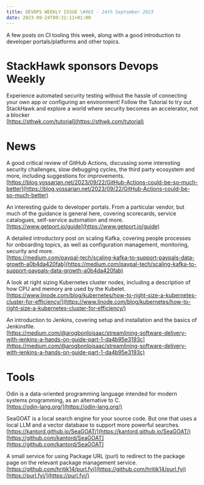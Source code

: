 ```yaml
---
title: DEVOPS WEEKLY ISSUE \#665 - 24th September 2023 
date: 2023-09-24T09:31:11+01:00
---
```


A few posts on CI tooling this week, along with a good introduction to developer portals/platforms and other topics.


StackHawk sponsors Devops Weekly
============================

Experience automated security testing without the hassle of connecting your own app or configuring an environment! Follow the Tutorial to try out StackHawk and explore a world where security becomes an accelerator, not a blocker
<br>[https://sthwk.com/tutorial](https://sthwk.com/tutorial)


News
====

A good critical review of GitHub Actions, discussing some interesting security challenges, slow debugging cycles, the third party ecosystem and more, including suggestions for improvements.
<br>[https://blog.yossarian.net/2023/09/22/GitHub-Actions-could-be-so-much-better](https://blog.yossarian.net/2023/09/22/GitHub-Actions-could-be-so-much-better)


An interesting guide to developer portals. From a particular vendor, but much of the guidance is general here, covering scorecards, service catalogues, self-service automation and more.
<br>[https://www.getport.io/guide](https://www.getport.io/guide)


A detailed introductory post on scaling Kafka, covering people processes for onboarding topics, as well as configuration management, monitoring, security and more.
<br>[https://medium.com/paypal-tech/scaling-kafka-to-support-paypals-data-growth-a0b4da420fab](https://medium.com/paypal-tech/scaling-kafka-to-support-paypals-data-growth-a0b4da420fab)


A look at right sizing Kubernetes cluster nodes, including a description of how CPU and memory are used by the Kubelet.
<br>[https://www.linode.com/blog/kubernetes/how-to-right-size-a-kubernetes-cluster-for-efficiency/](https://www.linode.com/blog/kubernetes/how-to-right-size-a-kubernetes-cluster-for-efficiency/)


An introduction to Jenkins, covering setup and installation and the basics of Jenkinsfile.
<br>[https://medium.com/@arogbonloisaac/streamlining-software-delivery-with-jenkins-a-hands-on-guide-part-1-da4b95e3193c](https://medium.com/@arogbonloisaac/streamlining-software-delivery-with-jenkins-a-hands-on-guide-part-1-da4b95e3193c)


Tools
=====

Odin is a data-oriented programming language intended for modern systems programming, as an alternative to C.
<br>[https://odin-lang.org/](https://odin-lang.org/)


SeaGOAT is a local search engine for your source code. But one that uses a local LLM and a vector database to support more powerful searches.
<br>[https://kantord.github.io/SeaGOAT/](https://kantord.github.io/SeaGOAT/)
<br>[https://github.com/kantord/SeaGOAT](https://github.com/kantord/SeaGOAT)


A small service for using Package URL (purl) to redirect to the package page on the relevant package management service.
<br>[https://github.com/hritik14/purl.fyi](https://github.com/hritik14/purl.fyi)
<br>[https://purl.fyi/](https://purl.fyi/)




